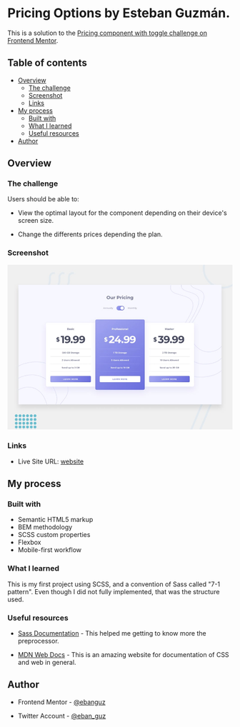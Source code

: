 # Pricing Options by Esteban Guzmán.

This is a solution to the [Pricing component with toggle challenge on Frontend Mentor](https://www.frontendmentor.io/challenges/pricing-component-with-toggle-8vPwRMIC).

## Table of contents

-   [Overview](#overview)
    -   [The challenge](#the-challenge)
    -   [Screenshot](#screenshot)
    -   [Links](#links)
-   [My process](#my-process)
    -   [Built with](#built-with)
    -   [What I learned](#what-i-learned)
    -   [Useful resources](#useful-resources)
-   [Author](#author)

## Overview

### The challenge

Users should be able to:

-   View the optimal layout for the component depending on their device's screen size.

-   Change the differents prices depending the plan.

### Screenshot

![](design/desktop-preview.jpg)

### Links

-   Live Site URL: [website](https://pricing-options.netlify.app/)

## My process

### Built with

-   Semantic HTML5 markup
-   BEM methodology
-   SCSS custom properties
-   Flexbox
-   Mobile-first workflow

### What I learned

This is my first project using SCSS, and a convention of Sass called "7-1 pattern". Even though I did not fully implemented, that was the structure used.

### Useful resources

-   [Sass Documentation](https://sass-lang.com/documentation) - This helped me getting to know more the preprocessor.

-   [MDN Web Docs](https://developer.mozilla.org/en-US/) - This is an amazing website for documentation of CSS and web in general.

## Author

-   Frontend Mentor - [@ebanguz](https://www.frontendmentor.io/profile/ebanguz)

-   Twitter Account - [@eban_guz](https://twitter.com/eban_guz)

